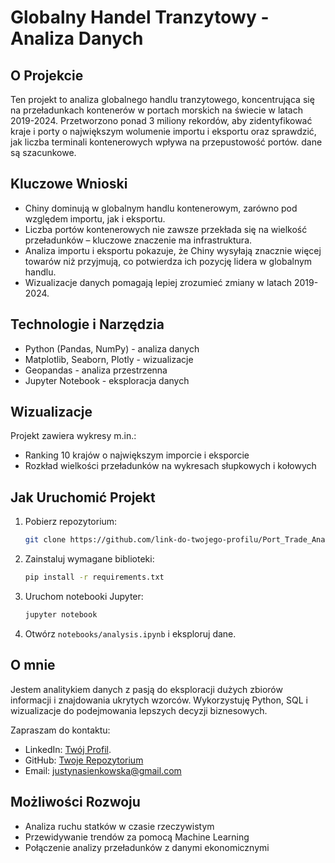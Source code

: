 # Globalny Handel Tranzytowy - Analiza Danych

## O Projekcie
Ten projekt to analiza globalnego handlu tranzytowego, koncentrująca się na przeładunkach kontenerów w portach morskich na świecie w latach 2019-2024. Przetworzono ponad 3 miliony rekordów, aby zidentyfikować kraje i porty o największym wolumenie importu i eksportu oraz sprawdzić, jak liczba terminali kontenerowych wpływa na przepustowość portów. dane są szacunkowe.

## Kluczowe Wnioski

- Chiny dominują w globalnym handlu kontenerowym, zarówno pod względem importu, jak i eksportu.
- Liczba portów kontenerowych nie zawsze przekłada się na wielkość przeładunków – kluczowe znaczenie ma infrastruktura.
- Analiza importu i eksportu pokazuje, że Chiny wysyłają znacznie więcej towarów niż przyjmują, co potwierdza ich pozycję lidera w globalnym handlu.
- Wizualizacje danych pomagają lepiej zrozumieć zmiany w latach 2019-2024.

## Technologie i Narzędzia
- Python (Pandas, NumPy) - analiza danych
- Matplotlib, Seaborn, Plotly - wizualizacje
- Geopandas - analiza przestrzenna
- Jupyter Notebook - eksploracja danych

## Wizualizacje
Projekt zawiera wykresy m.in.:
- Ranking 10 krajów o największym imporcie i eksporcie
- Rozkład wielkości przeładunków na wykresach słupkowych i kołowych


## Jak Uruchomić Projekt

1. Pobierz repozytorium:
   ```bash
   git clone https://github.com/link-do-twojego-profilu/Port_Trade_Analysis.git
   ```
2. Zainstaluj wymagane biblioteki:
   ```bash
   pip install -r requirements.txt
   ```
3. Uruchom notebooki Jupyter:
   ```bash
   jupyter notebook
   ```
4. Otwórz `notebooks/analysis.ipynb` i eksploruj dane.

## O mnie
Jestem analitykiem danych z pasją do eksploracji dużych zbiorów informacji i znajdowania ukrytych wzorców. Wykorzystuję Python, SQL i wizualizacje do podejmowania lepszych decyzji biznesowych.

Zapraszam do kontaktu:

- LinkedIn: [Twój Profil](www.linkedin.com/in/justynasienkowska).
- GitHub: [Twoje Repozytorium](https://github.com/link-do-twojego-profilu/)
- Email: justynasienkowska@gmail.com

## Możliwości Rozwoju
- Analiza ruchu statków w czasie rzeczywistym
- Przewidywanie trendów za pomocą Machine Learning
- Połączenie analizy przeładunków z danymi ekonomicznymi

